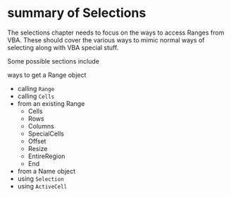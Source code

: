 # summary of Selections

The selections chapter needs to focus on the ways to access Ranges from VBA.  These should cover the various ways to mimic normal ways of selecting along with VBA special stuff.

Some possible sections include

ways to get a Range object

* calling `Range`
* calling `Cells`
* from an existing Range
  * Cells
  * Rows
  * Columns
  * SpecialCells
  * Offset
  * Resize
  * EntireRegion
  * End
* from a Name object
* using `Selection`
* using `ActiveCell`

